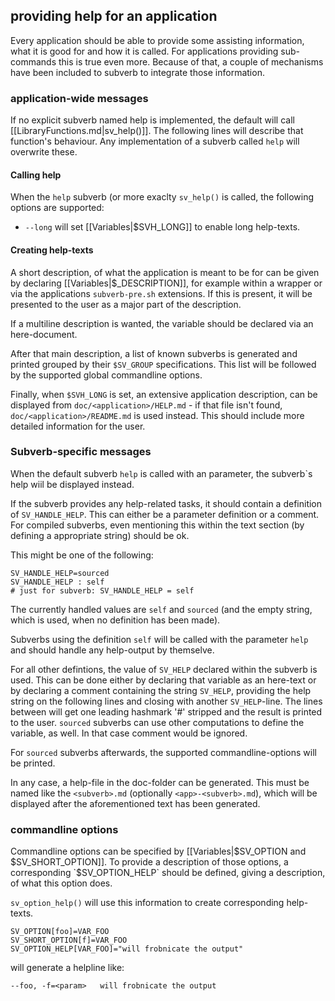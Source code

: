 ## providing help for an application ##

Every application should be able to provide some assisting
information, what it is good for and how it is called.
For applications providing sub-commands this is true even
more. Because of that, a couple of mechanisms have been included
to subverb to integrate those information.

### application-wide messages ###

If no explicit subverb named help is implemented,
the default will call [[LibraryFunctions.md|sv_help()]].
The following lines will describe that function's behaviour.
Any implementation of a subverb called `help` will overwrite
these.

#### Calling help ####

When the `help` subverb (or more exaclty `sv_help()` is called,
the following options are supported:

* `--long` will set [[Variables|$SVH_LONG]] to enable long help-texts.

#### Creating help-texts ####

A short description, of what the application is meant to be for
can be given by declaring [[Variables|$<SV>_DESCRIPTION]], for
example within a wrapper or via the applications `subverb-pre.sh`
extensions. If this is present, it will be presented to the user
as a major part of the description.

If a multiline description is wanted, the variable should be declared
via an here-document.

After that main description, a list of known subverbs is generated
and printed grouped by their `$SV_GROUP` specifications.
This list will be followed by the supported global commandline options.

Finally, when `$SVH_LONG` is set, an extensive application description, 
can be displayed from `doc/<application>/HELP.md` - 
if that file isn't found, `doc/<application>/README.md` is used
instead. This should include more detailed information for the user.

### Subverb-specific messages ###

When the default subverb `help` is called with an parameter, the subverb`s 
help wiil be displayed instead.

If the subverb provides any help-related tasks, it should contain
a definition of `SV_HANDLE_HELP`. This can either be a parameter
definition or a comment. For compiled subverbs, even mentioning
this within the text section (by defining a appropriate string)
should be ok.

This might be one of the following:

	SV_HANDLE_HELP=sourced
	SV_HANDLE_HELP : self
	# just for subverb: SV_HANDLE_HELP = self

The currently handled values are `self` and `sourced` (and the empty
string, which is used, when no definition has been made).

Subverbs using the definition `self` will be called with the parameter
`help` and should handle any help-output by themselve.

For all other defintions, the value of `SV_HELP` declared within the subverb
is used.
This can be done either by declaring that variable as an here-text or by
declaring a comment containing the string `SV_HELP`, providing the help
string on the following lines and closing with another `SV_HELP`-line.
The lines between will get one leading hashmark '#' stripped and the
result is printed to the user.
`sourced` subverbs can use other computations to define the variable, as
well. In that case comment would be ignored.

For `sourced` subverbs afterwards, the supported commandline-options will be printed.

In any case, a help-file in the doc-folder can be generated. This must be
named like the `<subverb>.md` (optionally `<app>-<subverb>.md`), which will be displayed
after the aforementioned text has been generated.

### commandline options ###

Commandline options can be specified by [[Variables|$SV_OPTION and $SV_SHORT_OPTION]].
To provide a description of those options, a corresponding `$SV_OPTION_HELP`
should be defined, giving a description, of what this option does.

`sv_option_help()` will use this information to create corresponding
help-texts.

	SV_OPTION[foo]=VAR_FOO
	SV_SHORT_OPTION[f]=VAR_FOO
	SV_OPTION_HELP[VAR_FOO]="will frobnicate the output"

will generate a helpline like:

	--foo, -f=<param>	will frobnicate the output

